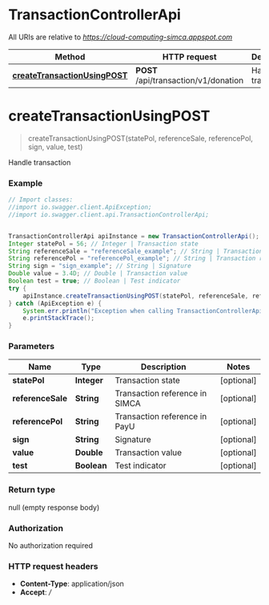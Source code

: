 # TransactionControllerApi

All URIs are relative to *https://cloud-computing-simca.appspot.com*

Method | HTTP request | Description
------------- | ------------- | -------------
[**createTransactionUsingPOST**](TransactionControllerApi.md#createTransactionUsingPOST) | **POST** /api/transaction/v1/donation | Handle transaction


<a name="createTransactionUsingPOST"></a>
# **createTransactionUsingPOST**
> createTransactionUsingPOST(statePol, referenceSale, referencePol, sign, value, test)

Handle transaction

### Example
```java
// Import classes:
//import io.swagger.client.ApiException;
//import io.swagger.client.api.TransactionControllerApi;


TransactionControllerApi apiInstance = new TransactionControllerApi();
Integer statePol = 56; // Integer | Transaction state
String referenceSale = "referenceSale_example"; // String | Transaction reference in SIMCA
String referencePol = "referencePol_example"; // String | Transaction reference in PayU
String sign = "sign_example"; // String | Signature
Double value = 3.4D; // Double | Transaction value
Boolean test = true; // Boolean | Test indicator
try {
    apiInstance.createTransactionUsingPOST(statePol, referenceSale, referencePol, sign, value, test);
} catch (ApiException e) {
    System.err.println("Exception when calling TransactionControllerApi#createTransactionUsingPOST");
    e.printStackTrace();
}
```

### Parameters

Name | Type | Description  | Notes
------------- | ------------- | ------------- | -------------
 **statePol** | **Integer**| Transaction state | [optional]
 **referenceSale** | **String**| Transaction reference in SIMCA | [optional]
 **referencePol** | **String**| Transaction reference in PayU | [optional]
 **sign** | **String**| Signature | [optional]
 **value** | **Double**| Transaction value | [optional]
 **test** | **Boolean**| Test indicator | [optional]

### Return type

null (empty response body)

### Authorization

No authorization required

### HTTP request headers

 - **Content-Type**: application/json
 - **Accept**: */*

